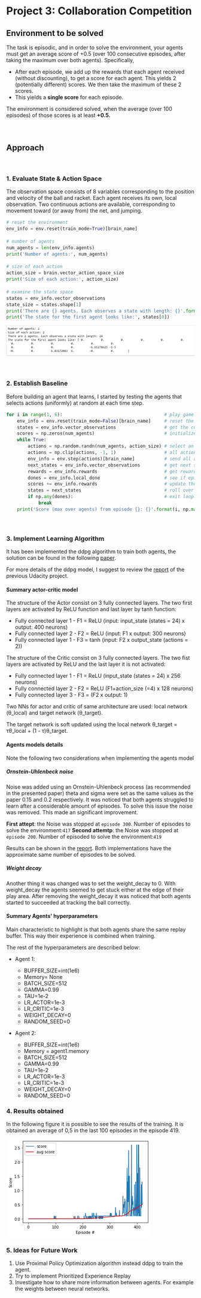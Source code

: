 # Project 3: Collaboration Competition

## Environment to be solved

The task is episodic, and in order to solve the environment, your agents must get an average score of +0.5 (over 100 consecutive episodes, after taking the maximum over both agents). Specifically,

- After each episode, we add up the rewards that each agent received (without discounting), to get a score for each agent. This yields 2 (potentially different) scores. We then take the maximum of these 2 scores.
- This yields a **single score** for each episode.

The environment is considered solved, when the average (over 100 episodes) of those scores is at least **+0.5.**

##### &nbsp;

## Approach
##### &nbsp;

### 1. Evaluate State & Action Space

The observation space consists of 8 variables corresponding to the position and velocity of the ball and racket. Each agent receives its own, local observation. Two continuous actions are available, corresponding to movement toward (or away from) the net, and jumping.

```Python
# reset the environment
env_info = env.reset(train_mode=True)[brain_name]

# number of agents
num_agents = len(env_info.agents)
print('Number of agents:', num_agents)

# size of each action
action_size = brain.vector_action_space_size
print('Size of each action:', action_size)

# examine the state space
states = env_info.vector_observations
state_size = states.shape[1]
print('There are {} agents. Each observes a state with length: {}'.format(states.shape[0], state_size))
print('The state for the first agent looks like:', states[0])
```
![State_action](./assets/state_space.png)

##### &nbsp;

### 2. Establish Baseline
Before building an agent that learns, I started by testing the agents that selects actions (uniformly) at random at each time step.

```python
for i in range(1, 6):                                      # play game for 5 episodes
    env_info = env.reset(train_mode=False)[brain_name]     # reset the environment    
    states = env_info.vector_observations                  # get the current state (for each agent)
    scores = np.zeros(num_agents)                          # initialize the score (for each agent)
    while True:
        actions = np.random.randn(num_agents, action_size) # select an action (for each agent)
        actions = np.clip(actions, -1, 1)                  # all actions between -1 and 1
        env_info = env.step(actions)[brain_name]           # send all actions to tne environment
        next_states = env_info.vector_observations         # get next state (for each agent)
        rewards = env_info.rewards                         # get reward (for each agent)
        dones = env_info.local_done                        # see if episode finished
        scores += env_info.rewards                         # update the score (for each agent)
        states = next_states                               # roll over states to next time step
        if np.any(dones):                                  # exit loop if episode finished
            break
    print('Score (max over agents) from episode {}: {}'.format(i, np.max(scores)))
```

##### &nbsp;

### 3. Implement Learning Algorithm

It has been implemented the ddpg algorithm to train both agents, the solution can be found in the following [paper](https://papers.nips.cc/paper/7217-multi-agent-actor-critic-for-mixed-cooperative-competitive-environments.pdf).

For more details of the ddpg model, I suggest to review the [report](https://github.com/ASO92/DRL_p2_ContinuousControl_Udacity/blob/master/Report.md#actor-critic-method) of the previous Udacity project.

#### Summary actor-critic model

The structure of the Actor consist on 3 fully connected layers. The two first layers are activated by ReLU function and last layer by tanh function:
- Fully connected layer 1 - F1 = ReLU (input: input_state (states = 24) x output: 400 neurons)
- Fully connected layer 2 - F2 = ReLU (input: F1 x output: 300 neurons)
- Fully connected layer 1 - F3 = tanh (input: F2 x output_state (actions = 2))

The structure of the Critic consist on 3 fully connected layers. The two fist layers are activated by ReLU and the last layer it is not activated:
- Fully connected layer 1 - F1 = ReLU (input_state (states = 24) x 256 neurons)
- Fully connected layer 2 - F2 = ReLU (F1+action_size (=4) x 128 neurons)
- Fully connected layer 3 - F3 = (F2 x output: 1)

Two NNs for actor and critic of same architecture are used:
local network (θ_local) and target network (θ_target).

The target network is soft updated using the local network θ_target = τθ_local + (1 - τ)θ_target.
#### Agents models details

Note the following two considerations when implementing the agents model

##### Ornstein-Uhlenbeck noise

Noise was added using an Ornstein-Uhlenbeck process (as recommended in the presented paper) theta and sigma were set as the same values as the paper 0.15 and 0.2 respectively. It was noticed that both agents struggled to learn after a considerable amount of episodes. To solve this issue the noise was removed. This made an significant improvement.

**First attept**: the Noise was stopped at `episode 300`. Number of episodes to solve the environment:`417`
**Second attemtp**: the Noise was stopped at `episode 200`. Number of episoded to solve the environment:`419`

Results can be shown in the [report](./Report.md). Both implementations have the approximate same number of episodes to be solved.

##### Weight decay

Another thing it was changed was to set the weight_decay to 0. With weight_decay the agents seemed to get stuck either at the edge of their play area. After removing the weight_decay it was noticed that both agents started to succeeded at tracking the ball correctly.

#### Summary Agents' hyperparameters

Main characteristic to highlight is that both agents share the same replay buffer. This way their experience is combined when training.

The rest of the hyperparameters are described below:

- Agent 1:
  - BUFFER_SIZE=int(1e6)
  - Memory= None
  - BATCH_SIZE=512
  - GAMMA=0.99     
  - TAU=1e-2
  - LR_ACTOR=1e-3     
  - LR_CRITIC=1e-3      
  - WEIGHT_DECAY=0
  - RANDOM_SEED=0

- Agent 2:
    - BUFFER_SIZE=int(1e6)
    - Memory = agent1.memory
    - BATCH_SIZE=512
    - GAMMA=0.99     
    - TAU=1e-2
    - LR_ACTOR=1e-3     
    - LR_CRITIC=1e-3      
    - WEIGHT_DECAY=0
    - RANDOM_SEED=0


### 4. Results obtained

In the following figure it is possible to see the results of the training. It is obtained an average of 0,5 in the last 100 episodes in the episode 419.

![Scores](./assets/noise_200.png)

### 5. Ideas for Future Work

 1. Use Proximal Policy Optimization algorithm instead ddpg to train the agent.
 2. Try to implement Prioritized Experience Replay
 3. Investigate how to share more information between agents. For example the weights between neural networks.
